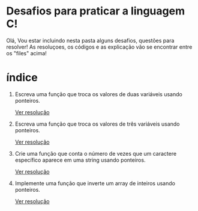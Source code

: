 # Desafios para praticar a linguagem C!
Olá, Vou estar incluindo nesta pasta alguns desafios, questões para resolver! As resoluçoes, os códigos e as explicação vão se encontrar entre os "files" acima! 

# índice 
   
 1. Escreva uma função que troca os valores de duas variáveis usando ponteiros.

      <a href="https://github.com/AR097/Practice-C-Language/blob/main/Challenges%20C-Language/Trocar%20Valores%20Usando%20Ponteiros.cpp"> Ver resolução </a>

2. Escreva uma função que troca os valores de três variáveis usando ponteiros.

      <a href="https://github.com/AR097/Practice-C-Language/blob/main/Challenges%20C-Language/Trocar%20Valores%20Usando%20Ponteiros%2002.cpp"> Ver resolução </a>

3. Crie uma função que conta o número de vezes que um caractere específico aparece em uma string usando ponteiros.

      <a href="https://github.com/AR097/Practice-C-Language/blob/main/Challenges%20C-Language/Contar%20o%20N%C3%BAmero%20de%20Ocorr%C3%AAncias%20em%20uma%20String.cpp"> Ver resolução </a>
      
4. Implemente uma função que inverte um array de inteiros usando ponteiros.

      <a href="https://github.com/AR097/Practice-C-Language/blob/main/Inverter%20um%20Array.cpp">Ver resolução</a>
